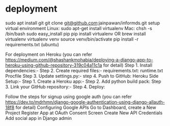 # deployment
sudo apt install git
git clone git@github.com:jainpawan/informds.git
setup virtual environment Linux: sudo apt-get install virtualenv Mac: chsh -s /bin/bash sudo easy_install pip pip install virtualenv OR brew install virtualenv
virtualenv venv
source venv/bin/activate
pip install -r requirements.txt (ubuntu)

For deployment on Heroku (you can refer https://medium.com/@shashankmohabia/deploying-a-django-app-to-heroku-using-github-repository-319c04a11c1a for detail)
Step 1. Install dependencies:-
Step 2. Create required files:-
  requirements.txt:
  runtime.txt
  Procfile
Step 3. Update settings.py:-
step 4. Push to GitHub:
Heroku Side Setup:-
Step 1. Create a Heroku app:-
Step 2. Add python build pack:
Step 3. Link your GitHub repository:-
Step 4. Deploy:

Follow the steps for signup using google auth (you can refer https://dev.to/mdrhmn/django-google-authentication-using-django-allauth-18f8 for detail)
  Configuring Google APIs
  Go to Dashboard, create a New Project
  Register App at OAuth Consent Screen
  Create New API Credentials
  Add social app in Django admin

